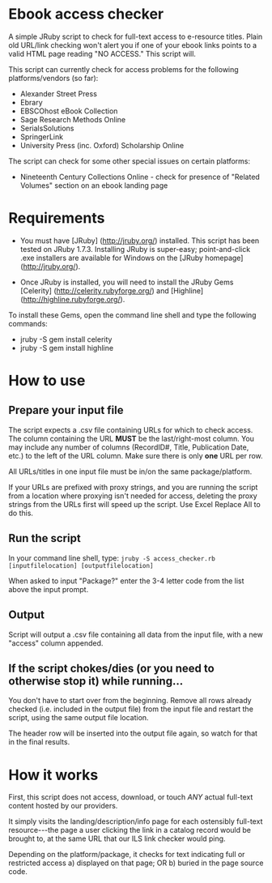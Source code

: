 # Ebook access checker
A simple JRuby script to check for full-text access to e-resource titles. Plain old URL/link checking won't alert you if one of your ebook links points to a valid HTML page reading "NO ACCESS." This script will.

This script can currently check for access problems for the following platforms/vendors (so far): 
- Alexander Street Press 
- Ebrary
- EBSCOhost eBook Collection
- Sage Research Methods Online 
- SerialsSolutions
- SpringerLink 
- University Press (inc. Oxford) Scholarship Online

The script can check for some other special issues on certain platforms:
- Nineteenth Century Collections Online - check for presence of "Related Volumes" section on an ebook landing page

# Requirements
- You must have [JRuby] (http://jruby.org/) installed. This script has been tested on JRuby 1.7.3. Installing JRuby is super-easy; point-and-click .exe installers are available for Windows on the [JRuby homepage] (http://jruby.org/).

- Once JRuby is installed, you will need to install the JRuby Gems [Celerity] (http://celerity.rubyforge.org/) and [Highline] (http://highline.rubyforge.org/).

To install these Gems, open the command line shell and type the following commands: 
- jruby -S gem install celerity
- jruby -S gem install highline

# How to use
## Prepare your input file
The script expects a .csv file containing URLs for which to check access. The column containing the URL **MUST** be the last/right-most column. You may include any number of columns (RecordID#, Title, Publication Date, etc.) to the left of the URL column. 
Make sure there is only **one** URL per row.

All URLs/titles in one input file must be in/on the same package/platform. 

If your URLs are prefixed with proxy strings, and you are running the script from a location where proxying isn't needed for access, deleting the proxy strings from the URLs first will speed up the script. Use Excel Replace All to do this. 

## Run the script
In your command line shell, type: 
``jruby -S access_checker.rb [inputfilelocation] [outputfilelocation]``

When asked to input "Package?" enter the 3-4 letter code from the list above the input prompt.

## Output
Script will output a .csv file containing all data from the input file, with a new "access" column appended.

## If the script chokes/dies (or you need to otherwise stop it) while running...
You don't have to start over from the beginning. Remove all rows already checked (i.e. included in the output file) from the input file and restart the script, using the same output file location. 

The header row will be inserted into the output file again, so watch for that in the final results. 

# How it works
First, this script does not access, download, or touch *ANY* actual full-text content hosted by our providers. 

It simply visits the landing/description/info page for each ostensibly full-text resource---the page a user clicking the link in a catalog record would be brought to, at the same URL that our ILS link checker would ping. 

Depending on the platform/package, it checks for text indicating full or restricted access a) displayed on that page; OR b) buried in the page source code.

